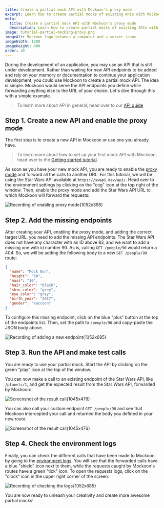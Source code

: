 ```yaml
---
title: Create a partial mock API with Mockoon's proxy mode
excerpt: Learn how to create partial mocks of existing APIs with Mockoon's proxy mode in three easy steps
meta:
  title: Create a partial mock API with Mockoon's proxy mode
  description: Learn how to create partial mocks of existing APIs with Mockoon's proxy mode and forward trafic to a REST API in three easy steps
image: tutorial-partial-mocking-proxy.png
imageAlt: Mockoon logo between a computer and a server icons
imageWidth: 1200
imageHeight: 400
order: 30
---
```


During the development of an application, you may use an API that is still under development. Rather than waiting for new API endpoints to be added and rely on your memory or documentation to continue your application development, you could use Mockoon to create a partial mock API. The idea is simple. Mockoon would serve the API endpoints you define while forwarding anything else to the URL of your choice. Let's dive through this with a simple example.

> To learn more about API in general, head over to our [API guide](/tutorials/api-guide-what-are-api/)

## Step 1. Create a new API and enable the proxy mode

The first step is to create a new API in Mockoon or use one you already have.

> To learn more about how to set up your first mock API with Mockoon, head over to the [Getting started tutorial](tutorials:getting-started).

As soon as you have your new mock API, you are ready to enable the [proxy mode](docs:proxy-mode) and forward all the calls to another URL. For this tutorial, we will be using the Star Wars API available at `https://swapi.dev/api/`. Head over to the environment settings by clicking on the "cog" icon at the top right of the window. Then, enable the proxy mode and add the Star Wars API URL to which Mockoon will forward the requests:

![Recording of enabling proxy mode{1052x358}](/images/tutorials/proxy-mode/enable-proxy-mode.gif)

## Step 2. Add the missing endpoints

After creating your API, enabling the proxy mode, and adding the correct target URL, you need to add the missing API endpoints.
The Star Wars API does not have any character with an ID above 83, and we want to add a missing one with id number 90. As is, calling `GET /people/90` would return a 404. So, we will be adding the following body to a new `GET /people/90` route:

```json
{
  "name": "Mock Oon",
  "height": "50",
  "mass": "10",
  "hair_color": "black",
  "skin_color": "grey",
  "eye_color": "grey",
  "birth_year": "2017",
  "gender": "raccoon"
}
```

To configure this missing endpoint, click on the blue "plus" button at the top of the endpoints list. Then, set the path to `/people/90` and copy-paste the JSON body above.

![Recording of adding a new endpoint{1052x685}](/images/tutorials/proxy-mode/add-new-endpoint.gif)

## Step 3. Run the API and make test calls

You are ready to use your partial mock. Start the API by clicking on the green "play" icon at the top of the window.

You can now make a call to an existing endpoint of the Star Wars API, like `/planets/1`, and get the expected result from the Star Wars API, forwarded by Mockoon:

![Screenshot of the result call{1045x476}](/images/tutorials/proxy-mode/result-call-existing-endpoint.png)

You can also call your custom endpoint `GET /people/90` and see that Mockoon intercepted your call and returned the body you defined in your new route.

![Screenshot of the result call{1045x476}](/images/tutorials/proxy-mode/result-call-endpoint.png)

## Step 4. Check the environment logs

Finally, you can check the different calls that have been made to Mockoon by going to the [environment logs](docs:requests-logging). You will see that the forwarded calls have a blue "shield" icon next to them, while the requests caught by Mockoon's routes have a green "tick" icon.
To open the requests logs, click on the "clock" icon in the upper right corner of the screen:

![Recording of checking the logs{1052x685}](/images/tutorials/proxy-mode/verify-call-logs.gif)

You are now ready to unleash your creativity and create more awesome partial mocks!
